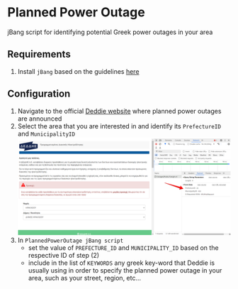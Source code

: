 # Planned Power Outage

jBang script for identifying potential Greek power outages in your area

## Requirements

1. Install `jBang` based on the guidelines [here](https://www.jbang.dev/documentation/guide/latest/installation.html)

## Configuration
1. Navigate to the official [Deddie website](https://siteapps.deddie.gr/outages2public) where planned power outages are announced
2. Select the area that you are interested in and identify its `PrefectureID` and `MunicipalityID`
![Deddie_Retrieve_Area_IDs.png](assets/Deddie_Retrieve_Area_IDs.png)
3. In `PlannedPowerOutage jBang script`
    - set the value of `PREFECTURE_ID` and `MUNICIPALITY_ID` based on the respective ID of step (2)
    - include in the list of `KEYWORDS` any greek key-word that Deddie is usually using in order to specify the planned power outage in your area, such as your street, region, etc...